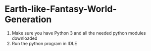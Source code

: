 # Earth-like-Fantasy-World-Generation

1. Make sure you have Python 3 and all the needed python modules downloaded
2. Run the python program in IDLE
